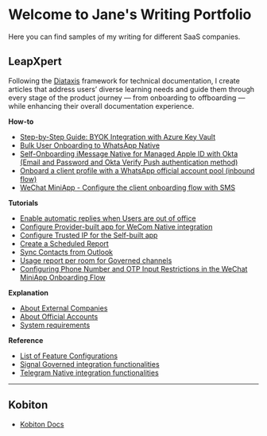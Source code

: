 
# Welcome to Jane's Writing Portfolio

Here you can find samples of my writing for different SaaS companies.

## LeapXpert
Following the [Diataxis](https://diataxis.fr/) framework for technical documentation, I create articles that address users’ diverse learning needs and guide them through every stage of the product journey — from onboarding to offboarding — while enhancing their overall documentation experience.
  
**How-to**
- [Step-by-Step Guide: BYOK Integration with Azure Key Vault](samples/byok-integration-with-azure-key-vault.md)
- [Bulk User Onboarding to WhatsApp Native](samples/whatsapp-native-bulk-onboarding.md)
- [Self-Onboarding iMessage Native for Managed Apple ID with Okta (Email and Password and Okta Verify Push authentication method)](samples/imessage-native-self-onboarding.md)
- [Onboard a client profile with a WhatsApp official account pool (inbound flow)](samples/whatsapp-official-account-inbound-flow.md)
- [WeChat MiniApp - Configure the client onboarding flow with SMS](samples/we-chat-client-onboarding-with-sms.md)

**Tutorials**
- [Enable automatic replies when Users are out of office](samples/enable-automatic-replies.md)
- [Configure Provider-built app for WeCom Native integration](samples/wecom-native-configure-provider-build-app.md)
- [Configure Trusted IP for the Self-built app](samples/wecom-native-configure-trusted-ip-for-self-build-app.md)
- [Create a Scheduled Report](samples/create-a-scheduled-report.md)
- [Sync Contacts from Outlook](samples/sync-contact-from-outlook.md)
- [Usage report per room for Governed channels](samples/usage-report-per-room-for-governed-channels.md)
- [Configuring Phone Number and OTP Input Restrictions in the WeChat MiniApp Onboarding Flow](samples/wechat-miniapp-otp-restriction-onboarding-flow.md)
  
**Explanation** 
- [About External Companies](samples/about-external-companies.md)
- [About Official Accounts](samples/about-official-accounts.md)
- [System requirements](samples/system-requirements.md)
  
**Reference**
- [List of Feature Configurations](samples/list-of-feature-configurations.md)
- [Signal Governed integration functionalities](samples/signal-governed-integration-functionalities.md)
- [Telegram Native integration functionalities](samples/telegram-native-integration-functionalities.md)
---
## Kobiton
- [Kobiton Docs](https://docs.kobiton.com/)

